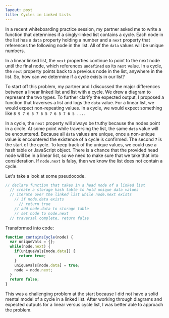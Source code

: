 ```yaml
---
layout: post
title: Cycles in Linked Lists
---
```


In a recent whiteboarding practice session, my partner asked me to write a function that determines if a singly-linked list contains a cycle. Each node in the list has a `data` property holding a number and a `next` property that references the following node in the list. All of the `data` values will be unique numbers.

In a linear linked list, the `next` properties continue to point to the next node until the final node, which references `undefined` as its `next` value. In a cycle, the `next` property points back to a previous node in the list, anywhere in the list. So, how can we determine if a cycle exists in our list?

To start off this problem, my partner and I discussed the major differences between a linear linked list and list with a cycle. We drew a diagram to represent the two types. To further clarify the expected output, I proposed a function that traverses a list and logs the `data` value. For a linear list, we would expect non-repeating values. In a cycle, we would expect something like `8 9 7 6 5 7 6 5 7 6 5 7 6 5 ...`. 

In a cycle, the `next` property will always be truthy because the nodes point in a circle. At some point while traversing the list, the same `data` value will be encountered. Because all `data` values are unique, once a non-unique value is encountered the existence of a cycle is confirmed. The second `7` is the start of the cycle. To keep track of the unique values, we could use a hash table or JavaScript object. There is a chance that the provided head node will be in a linear list, so we need to make sure that we take that into consideration. If `node.next` is falsy, then we know the list does not contain a cycle. 

Let's take a look at some pseudocode. 
```javascript
// declare function that takes in a head node of a linked list
  // create a storage hash table to hold unique data values
  // iterate over the linked list while node.next exists
    // if node.data exists
      // return true
    // add node.data to storage table
    // set node to node.next
  // traversal complete, return false
```

Transformed into code:
```javascript
function containsCycle(node) {
  var uniqueVals = {};
  while(node.next) {
    if(uniqueVals[node.data]) {
      return true; 
    }
    uniqueVals[node.data] = true;
    node = node.next;
  }
  return false;
}
```

This was a challenging problem at the start because I did not have a solid mental model of a cycle in a linked list. After working through diagrams and expected outputs for a linear versus cycle list, I was better able to approach the problem. 
